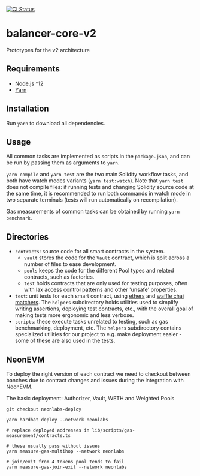 [![CI Status](https://github.com/balancer-labs/balancer-core-v2/workflows/CI/badge.svg)](https://github.com/balancer-labs/balancer-core-v2/actions)

# balancer-core-v2

Prototypes for the v2 architecture

## Requirements

- [Node.js](https://nodejs.org/en) ^12
- [Yarn](https://classic.yarnpkg.com/lang/en)

## Installation

Run `yarn` to download all dependencies.

## Usage

All common tasks are implemented as scripts in the `package.json`, and can be run by passing them as arguments to `yarn`.

`yarn compile` and `yarn test` are the two main Solidity workflow tasks, and both have watch modes variants (`yarn test:watch`). Note that `yarn test` does not compile files: if running tests and changing Solidity source code at the same time, it is recommended to run both commands in watch mode in two separate terminals (tests will run automatically on recompilation).

Gas measurements of common tasks can be obtained by running `yarn benchmark`.

## Directories

- `contracts`: source code for all smart contracts in the system.
  - `vault` stores the code for the `Vault` contract, which is split across a number of files to ease development.
  - `pools` keeps the code for the different Pool types and related contracts, such as factories.
  - `test` holds contracts that are only used for testing purposes, often with lax access control patterns and other 'unsafe' properties.
- `test`: unit tests for each smart contract, using [ethers](https://docs.ethers.io/v5/) and [waffle chai matchers](https://ethereum-waffle.readthedocs.io/en/latest/matchers.html). The `helpers` subdirectory holds utilities used to simplify writing assertions, deploying test contracts, etc., with the overall goal of making tests more ergonomic and less verbose.
- `scripts`: these execute tasks unrelated to testing, such as gas benchmarking, deployment, etc. The `helpers` subdirectory contains specialized utilities for our project to e.g. make deployment easier - some of these are also used in the tests.

## NeonEVM

To deploy the right version of each contract we need to checkout between banches due to contract changes and issues during the integration with NeonEVM.

The basic deployment: Authorizer, Vault, WETH and Weighted Pools
```
git checkout neonlabs-deploy

yarn hardhat deploy --network neonlabs

# replace deployed addresses in lib/scripts/gas-measurement/contracts.ts

# these usually pass without issues 
yarn measure-gas-multihop --network neonlabs

# join/exit from 4 tokens pool tends to fail
yarn measure-gas-join-exit --network neonlabs

```